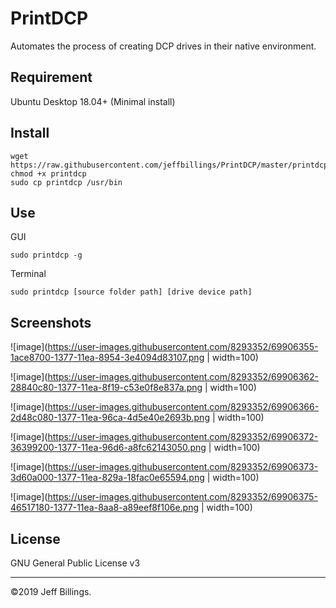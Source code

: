 # PrintDCP
Automates the process of creating DCP drives in their native environment.

## Requirement
Ubuntu Desktop 18.04+ (Minimal install)

## Install
```
wget https://raw.githubusercontent.com/jeffbillings/PrintDCP/master/printdcp
chmod +x printdcp
sudo cp printdcp /usr/bin
```

## Use
GUI
```
sudo printdcp -g
```

Terminal
```
sudo printdcp [source folder path] [drive device path]
```

## Screenshots
![image](https://user-images.githubusercontent.com/8293352/69906355-1ace8700-1377-11ea-8954-3e4094d83107.png | width=100)

![image](https://user-images.githubusercontent.com/8293352/69906362-28840c80-1377-11ea-8f19-c53e0f8e837a.png | width=100)

![image](https://user-images.githubusercontent.com/8293352/69906366-2d48c080-1377-11ea-96ca-4d5e40e2693b.png | width=100)

![image](https://user-images.githubusercontent.com/8293352/69906372-36399200-1377-11ea-96d6-a8fc62143050.png | width=100)

![image](https://user-images.githubusercontent.com/8293352/69906373-3d60a000-1377-11ea-829a-18fac0e65594.png | width=100)

![image](https://user-images.githubusercontent.com/8293352/69906375-46517180-1377-11ea-8aa8-a89eef8f106e.png | width=100)


## License
GNU General Public License v3

---

©2019 Jeff Billings.
